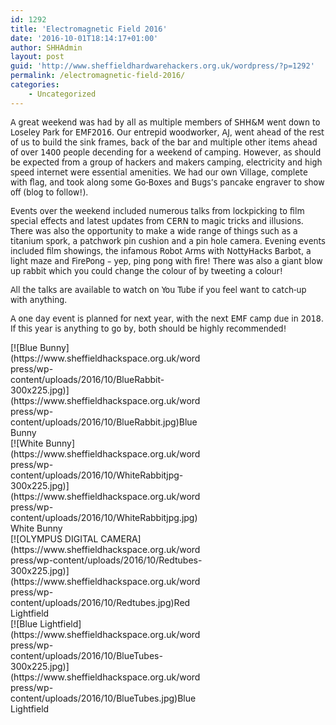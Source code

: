 ```yaml
---
id: 1292
title: 'Electromagnetic Field 2016'
date: '2016-10-01T18:14:17+01:00'
author: SHHAdmin
layout: post
guid: 'http://www.sheffieldhardwarehackers.org.uk/wordpress/?p=1292'
permalink: /electromagnetic-field-2016/
categories:
    - Uncategorized
---
```


<span style="font-family: DejaVu Sans Condensed;">A great weekend was had by all as multiple members of SHH&amp;M went down to Loseley Park for EMF2016. Our entrepid woodworker, AJ, went ahead of the rest of us to build the sink frames, back of the bar and multiple other items ahead of over 1400 people decending for a weekend of camping. However, as should be expected from a group of hackers and makers camping, electricity and high speed internet were essential amenities. We had our own Village, complete with flag, and took along some Go-Boxes and Bugs’s pancake engraver to show off (blog to follow!). </span>

<span style="font-family: DejaVu Sans Condensed;">Events over the weekend included numerous talks from lockpicking to film special effects and latest updates from CERN to magic tricks and illusions. There was also the opportunity to make a wide range of things such as a titanium spork, a patchwork pin cushion and a pin hole camera. Evening events included film showings, the infamous Robot Arms with NottyHacks Barbot, a light maze and FirePong – yep, ping pong with fire! There was also a giant blow up rabbit which you could change the colour of by tweeting a colour! </span>

<span style="font-family: DejaVu Sans Condensed;">All the talks are available to watch on You Tube if you feel want to catch-up with anything.</span>

<span style="font-family: DejaVu Sans Condensed;">A one day event is planned for next year, with the next EMF camp due in 2018. If this year is anything to go by, both should be highly recommended!</span>

<div class="wp-caption alignnone" id="attachment_1296" style="width: 310px">[![Blue Bunny](https://www.sheffieldhackspace.org.uk/wordpress/wp-content/uploads/2016/10/BlueRabbit-300x225.jpg)](https://www.sheffieldhackspace.org.uk/wordpress/wp-content/uploads/2016/10/BlueRabbit.jpg)Blue Bunny

</div><div class="wp-caption alignnone" id="attachment_1295" style="width: 310px">[![White Bunny](https://www.sheffieldhackspace.org.uk/wordpress/wp-content/uploads/2016/10/WhiteRabbitjpg-300x225.jpg)](https://www.sheffieldhackspace.org.uk/wordpress/wp-content/uploads/2016/10/WhiteRabbitjpg.jpg)White Bunny

</div><div class="wp-caption alignnone" id="attachment_1294" style="width: 310px">[![OLYMPUS DIGITAL CAMERA](https://www.sheffieldhackspace.org.uk/wordpress/wp-content/uploads/2016/10/Redtubes-300x225.jpg)](https://www.sheffieldhackspace.org.uk/wordpress/wp-content/uploads/2016/10/Redtubes.jpg)Red Lightfield

</div><div class="wp-caption alignnone" id="attachment_1293" style="width: 310px">[![Blue Lightfield](https://www.sheffieldhackspace.org.uk/wordpress/wp-content/uploads/2016/10/BlueTubes-300x225.jpg)](https://www.sheffieldhackspace.org.uk/wordpress/wp-content/uploads/2016/10/BlueTubes.jpg)Blue Lightfield

</div>
<!--- path/to this posts images is ![]({{ site.baseurl }}/assets/blog/2016-10-01-electromagnetic-field-2016/ --->